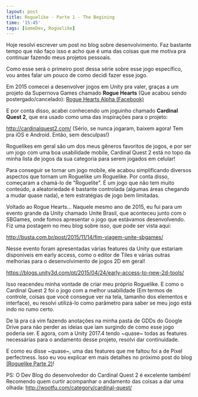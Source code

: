 ```yaml
---
layout: post
title: Roguelike - Parte 1 - The Begining
time: '15:45'
tags: [GameDev, Roguelike]
---
```


Hoje resolvi escrever um post no blog sobre desenvolvimento.
Faz bastante tempo que não faço isso e acho que é uma das coisas que me motiva pra continuar fazendo meus projetos pessoais.

Como esse será o primeiro post dessa série sobre esse jogo específico, vou antes falar um pouco de como decidi fazer esse jogo.

Em 2015 comecei a desenvolver jogos em Unity pra valer, graças a um projeto da Supernova Games chamado **Rogue Hearts** (Que acabou sendo postergado/cancelado):
[Rogue Hearts Alpha (Facebook)](https://www.facebook.com/SupernovaIndieGames/photos/a.412007025566718.1073741828.383910141709740/677427512358000/?type=3)

E por conta disso, acabei conhecendo um joguinho chamado **Cardinal Quest 2**, que era usado como uma das inspirações para o projeto:

<http://cardinalquest2.com/> (Sério, se nunca jogaram, baixem agora! Tem pra iOS e Android. Então, sem desculpas!)

Roguelikes em geral são um dos meus gêneros favoritos de jogos, e por ser um jogo com uma boa usabilidade mobile, Cardinal Quest 2 está no topo da minha lista de jogos da sua categoria para serem jogados em celular!

Para conseguir se tornar um jogo mobile, ele acabou simplificando diversos aspectos que tornam um Roguelike um Roguelike. Por conta disso, começaram a chamá-lo de "Roguelite". É um jogo que não tem muito conteúdo, a aleatoriedade é bastante controlada (algumas áreas chegando a mudar quase nada), e tem estratégias de jogo bem limitadas. 

Voltado ao Rogue Hearts... Naquele mesmo ano de 2015, eu fui para um evento grande da Unity chamado Unite Brasil, que aconteceu junto com o SBGames, onde fomos apresentar o jogo que estávamos desenvolvendo. Fiz uma postagem no meu blog sobre isso, que pode ser vista aqui:

<http://busta.com.br/post/2015/11/14/fim-viagem-unite-sbgames/>

Nesse evento foram apresentadas várias features da Unity que estariam disponíveis em early access, como o editor de Tiles e várias outras melhorias para o desenvolvimento de jogos 2D em geral!

<https://blogs.unity3d.com/pt/2015/04/24/early-access-to-new-2d-tools/>

Isso reacendeu minha vontade de criar meu próprio Roguelike. E como o Cardinal Quest 2 foi o jogo com a melhor usabilidade (Em termos de controle, coisas que você consegue ver na tela, tamanho dos elementos e interface), eu resolvi utilizá-lo como parâmetro para saber se meu jogo está indo no rumo certo.

De lá pra cá vim fazendo anotações na minha pasta de GDDs do Google Drive para não perder as ideias que iam surgindo de como esse jogo poderia ser. E agora, com a Unity 2017.4 tendo ~quase~ todas as features necessárias para o andamento desse projeto, resolvi dar continuidade.

E como eu disse ~quase~, uma das features que me faltou foi a de Pixel perfectness. Isso eu vou explicar em mais detalhes no próximo post do blog [(Roguelike Parte 2)]()!

PS: O Dev Blog do desenvolvedor do Cardinal Quest 2 é excelente também! Recomendo quem curtir acompanhar o andamento das coisas a dar uma olhada: <http://wootfu.com/category/cardinal-quest/>